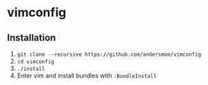 # vimconfig

## Installation 
1. `git clone --recursive https://github.com/andersmoe/vimconfig`
2. `cd vimconfig`
3. `./install`
4. Enter vim and install bundles with `:BundleInstall`
